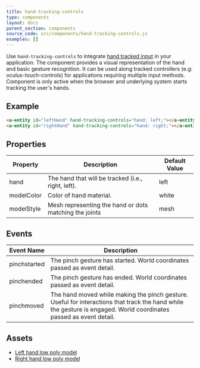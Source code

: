 ```yaml
--- 
title: hand-tracking-controls
type: components
layout: docs
parent_section: components
source_code: src/components/hand-tracking-controls.js
examples: []
---
```


[webxrhandinput]: https://immersive-web.github.io/webxr-hand-input/

Use `hand-tracking-controls` to integrate [hand tracked input][webxrhandinput] in your application. The component provides a visual representation of the hand and basic gesture recognition. It can be used along tracked controllers (e.g: oculus-touch-controls) for applications requiring multiple input methods. Component is only active when the browser and underlying system starts tracking the user's hands.

## Example

```html
<a-entity id="leftHand" hand-tracking-controls="hand: left;"></a-entity>
<a-entity id="rightHand" hand-tracking-controls="hand: right;"></a-entity>
```

## Properties

| Property       | Description                                                                            | Default Value |
|----------------|----------------------------------------------------------------------------------------|---------------|
| hand                 | The hand that will be tracked (i.e., right, left). | left                 |
| modelColor          | Color of hand material.                                                                | white         |
| modelStyle           | Mesh representing the hand or dots matching the joints        | mesh

## Events

| Event Name    | Description                                                    |
| ----------    | -----------                                                    |
| pinchstarted  | The pinch gesture has started. World coordinates passed as event detail.                                 |
| pinchended    | The pinch gesture has ended. World coordinates passed as event detail.                                    |
| pinchmoved    | The hand moved while making the pinch gesture. Useful for interactions that track the hand while the gesture is engaged. World coordinates passed as event detail.                  |

## Assets

- [Left hand low poly model](https://cdn.aframe.io/controllers/oculus-hands/unity/left.glb)
- [Right hand low poly model](https://cdn.aframe.io/controllers/oculus-hands/unity/right.glb)

